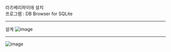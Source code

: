 라즈베리파이에 설치  
프로그램 : DB Browser for SQLite

---
설계
![image](https://github.com/Mpicea/Posture-Correction-Chair/assets/100979640/ea214a27-c90d-477b-9081-786e9878fc7e)  

---
![image](https://github.com/Mpicea/Posture-Correction-Chair/assets/100979640/7004433d-543f-42a2-95ea-82117bb5476f)
